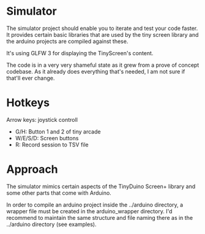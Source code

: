 # Simulator

The simulator project should enable you to iterate and test your code faster.
It provides certain basic libraries that are used by the tiny screen library 
and the arduino projects are compiled against these.

It's using GLFW 3 for displaying the TinyScreen's content. 

The code is in a very very shameful state as it grew from a prove of concept 
codebase. As it already does everything that's needed, I am not sure if that'll ever change.

# Hotkeys

Arrow keys: joystick controll

- G/H: Button 1 and 2 of tiny arcade
- W/E/S/D: Screen buttons
- R: Record session to TSV file

# Approach

The simulator mimics certain aspects of the TinyDuino Screen+ library and 
some other parts that come with Arduino. 

In order to compile an arduino project inside the ../arduino directory, a 
wrapper file must be created in the arduino_wrapper directory. I'd recommend
to maintain the same structure and file naming there as in the ../arduino 
directory (see examples).